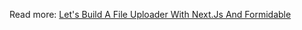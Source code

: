 Read more: [Let's Build A File Uploader With Next.Js And Formidable](https://codersteps.com/articles/let's-build-a-file-uploader-with-next.js-and-formidable)
